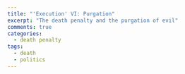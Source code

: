 ```yaml
---
title: "'Execution' VI: Purgation"
excerpt: "The death penalty and the purgation of evil"
comments: true
categories: 
  - death penalty
tags:
  - death
  - politics
---
```


